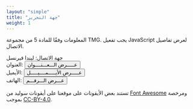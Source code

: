```yaml
---
layout: "simple"
title: "جهة التحرير"
weight: 1
---
```


المعلومات وفقًا للمادة 5 من مجموعة TMG. يجب تفعيل JavaScript لعرض تفاصيل الاتصال.

جهة الاتصال: ليندا فيرنسل  
العنوان: <span id="address"><button onclick="show('address', '-ZQUI201ZI00MHAvDHtuwvBH9MZTQV')">عـــــرض الـــعـــنــــوان</button></span>  
الأيميل: <span id="email"><button onclick="show('email', '0KPWMVM4MQLMCJMZTQVFKWLMZLWRWCKWU')">عـــــرض الأيـــــمــــيـــــل</button></span>  
الهاتف: <span id="phone"><button onclick="show('phone', 'sswBtxxtsvytxyx')">عـــرض الـــرقـــم</button></span>

تستند بعض الأيقونات على موقعنا على أيقونات سوليد من [Font Awesome](https://fontawesome.com)
ومرخصة بموجب [CC-BY-4.0](https://creativecommons.org/licenses/by/4.0/).
